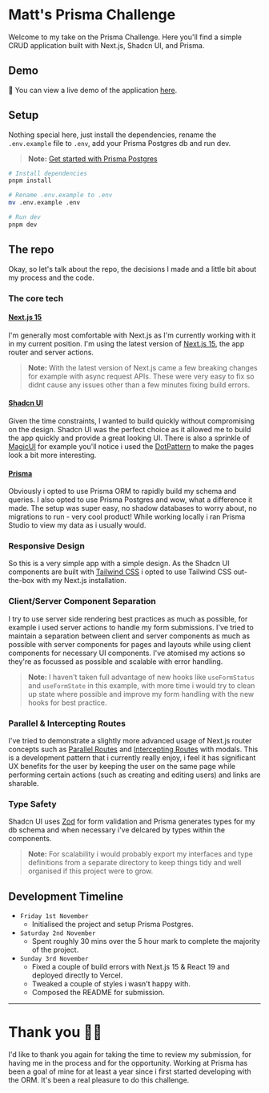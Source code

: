 # Matt's Prisma Challenge

Welcome to my take on the Prisma Challenge. Here you'll find a simple CRUD application built with Next.js, Shadcn UI, and Prisma.

## Demo

🚀 You can view a live demo of the application [here](https://prisma-x.vercel.app/).
## Setup

Nothing special here, just install the dependencies, rename the `.env.example` file to `.env`, add your Prisma Postgres db and run dev.

> **Note:** [Get started with Prisma Postgres](https://www.prisma.io/postgres) 

```bash
# Install dependencies
pnpm install

# Rename .env.example to .env
mv .env.example .env

# Run dev
pnpm dev
```


## The repo

Okay, so let's talk about the repo, the decisions I made and a little bit about my process and the code.

### The core tech

#### **[Next.js 15](https://nextjs.org/)**  
I'm generally most comfortable with Next.js as I'm currently working with it in my current position. I'm using the latest version of [Next.js 15](https://nextjs.org/blog/next-15), the app router and server actions.

> **Note:** With the latest version of Next.js came a few breaking changes for example with async request APIs. These were very easy to fix so didnt cause any issues other than a few minutes fixing build errors.

#### **[Shadcn UI](https://ui.shadcn.com/)**
Given the time constraints, I wanted to build quickly without compromising on the design. Shadcn UI was the perfect choice as it allowed me to build the app quickly and provide a great looking UI. There is also a sprinkle of [MagicUI](https://magicui.design/) for example you'll notice i used the [DotPattern](https://magicui.design/docs/components/dot-pattern) to make the pages look a bit more interesting.

#### **[Prisma](https://prisma.io/)** 
Obviously i opted to use Prisma ORM to rapidly build my schema and queries. I also opted to use Prisma Postgres and wow, what a difference it made. The setup was super easy, no shadow databases to worry about, no migrations to run - very cool product! While working locally i ran Prisma Studio to view my data as i usually would.

### Responsive Design
So this is a very simple app with a simple design. As the Shadcn UI components are built with [Tailwind CSS](https://tailwindcss.com/) i opted to use Tailwind CSS out-the-box with my Next.js installation.

### Client/Server Component Separation

I try to use server side rendering best practices as much as possible, for example i used server actions to handle my form submissions. I've tried to maintain a separation between client and server components as much as possible with server components for pages and layouts while using client components for necessary UI components. I've atomised my actions so they're as focussed as possible and scalable with error handling.

> **Note:** I haven't taken full advantage of new hooks like `useFormStatus` and `useFormState` in this example, with more time i would try to clean up state where possible and improve my form handling with the new hooks for best practice.

### Parallel & Intercepting Routes

I've tried to demonstrate a slightly more advanced usage of Next.js router concepts such as [Parallel Routes](https://nextjs.org/docs/app/building-your-application/routing/parallel-routes) and [Intercepting Routes](https://nextjs.org/docs/app/building-your-application/routing/intercepting-routes) with modals. This is a development pattern that i currently really enjoy, i feel it has significant UX benefits for the user by keeping the user on the same page while performing certain actions (such as creating and editing users) and links are sharable.

### Type Safety

Shadcn UI uses [Zod](https://zod.dev/) for form validation and Prisma generates types for my db schema and when necessary i've delcared by types within the components.

> **Note:** For scalability i would probably export my interfaces and type definitions from a separate directory to keep things tidy and well organised if this project were to grow.

## Development Timeline

- `Friday 1st November`
  - Initialised the project and setup Prisma Postgres.
- `Saturday 2nd November`
  - Spent roughly 30 mins over the 5 hour mark to complete the majority of the project.
- `Sunday 3rd November`
  - Fixed a couple of build errors with Next.js 15 & React 19 and deployed directly to Vercel.
  - Tweaked a couple of styles i wasn't happy with.
  - Composed the README for submission.

--- 

# Thank you 🫶🏼

I'd like to thank you again for taking the time to review my submission, for having me in the process and for the opportunity. Working at Prisma has been a goal of mine for at least a year since i first started developing with the ORM. It's been a real pleasure to do this challenge.




